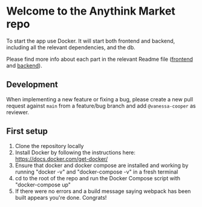 # Welcome to the Anythink Market repo

To start the app use Docker. It will start both frontend and backend, including all the relevant dependencies, and the db.

Please find more info about each part in the relevant Readme file ([frontend](frontend/readme.md) and [backend](backend/README.md)).

## Development

When implementing a new feature or fixing a bug, please create a new pull request against `main` from a feature/bug branch and add `@vanessa-cooper` as reviewer.

## First setup

1. Clone the repository locally
2. Install Docker by following the instructions here: https://docs.docker.com/get-docker/
3. Ensure that docker and docker compose are installed and working by running "docker -v" and "docker-compose -v" in a fresh terminal
4. cd to the root of the repo and run the Docker Compose script with "docker-compose up"
5. If there were no errors and a build message saying webpack has been built appears you're done. Congrats!